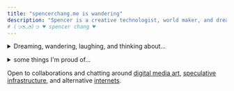 ```yaml
---
title: "𝚜𝚙𝚎𝚗𝚌𝚎𝚛𝚌𝚑𝚊𝚗𝚐.𝚖𝚎 𝚒𝚜 𝚠𝚊𝚗𝚍𝚎𝚛𝚒𝚗𝚐"
description: "Spencer is a creative technologist, world maker, and dream researcher in San Francisco. He creates playful and intimate software and words to imagine alternative futures of computing."
# (っ◔◡◔)っ ♥ spencer chang ♥
---
```

<p>
    <details>
        <summary>Dreaming, wandering, laughing, and thinking about...</summary>
        <div>
            <ul class="noPadding">
            <li>
                <b>creative agency</b> <br/> how we can give users more <a href="/posts/take-back-the-future-response">agency</a> in the software they use or are used by every day and what does a healthy relationship with <a href="/posts/technology-paradox">technology look like</a>?
            </li>
            <li>
                <b><a href="https://mmm.page/helena.soft_tech">soft tech</a></b> <br/> how do we create software that encourages tinkering and authentic expression, where making crazy connections is necessary rather than a nuisance?
            </li>
            <li>
                <b>people over systems</b> <br/> what sort of systems do we need to create a society that cares about enabling every person to live with the <a href="/experiments/100posts/privilege-of-dreams">privilege to pursue their dreams</a> and create something that they can truly own?
            </li>
            <!-- <li>
                <b>authentic <a href="/experiments/100posts/unstoppable-expression">expression</a></b> <br/> how do we create environments that provide a <a href="/experiments/100posts/low-pressure-contexts">low-pressure context</a> for people to fail and learn and scale that <a href="/experiments/100posts/trust">trust</a> beyond small local communities?
            </li> -->
            <li>
                <b>living fully</b> <br/> how do we live more fully and <a href="/experiments/100posts/intensity">intensely</a> and learn to trust ourselves to <a href="/experiments/100posts/opportunity">express ourselves</a> without caveats?
            </li>
            </ul>
        </div>
    </details>
</p>

<p id="expandingWork"></p>

<p id="expandingLikes"></p>


<script>
const workDescription =`
* I spend my days building
* tools for tinkers at <a id="coda" href="https://coda.io">Coda</a>,
  * tools for tinkers at <a id="coda" href="https://coda.io">Coda</a> (I built out our <a href="/posts/rituals-remixing">custom templates platform</a> and now work on the <a href="https://coda.io/packsbeta">Packs platform</a>),
    * tools for tinkers at <a id="coda" href="https://coda.io">Coda</a> (I built out our <a href="/posts/rituals-remixing">custom templates platform</a> and now work on <a href="https://coda.io/packsbeta">Packs platform</a> so that anyone can extend Coda's capabilities, maintaining an <a href="https://github.com/coda/packs-sdk">open-source SDK</a>),
* conjuring 
* soulful speculations of new futures at <a href="https://verses.xyz" id="verses">verses</a>, 
  * soulful speculations of new futures at <a href="https://verses.xyz" id="verses">verses</a> (I recently co-stewarded the creation of <b  id="pluriverse"><a href="https://pluriverse.world">pluriverse.world</a></b>),
* exploring what a world of <a id="tinyInternets" href="https://tiny-inter.net/">𝓽𝓲𝓷𝔂 𝓲𝓷𝓽𝓮𝓻𝓷𝓮𝓽𝓼</a>,
  * exploring what a world of <a id="tinyInternets" href="https://tiny-inter.net/">𝓽𝓲𝓷𝔂 𝓲𝓷𝓽𝓮𝓻𝓷𝓮𝓽𝓼</a>, one where <a href="/posts/our-internet">we can make homes</a>,
    * exploring what a world of <a id="tinyInternets" href="https://tiny-inter.net/">𝓽𝓲𝓷𝔂 𝓲𝓷𝓽𝓮𝓻𝓷𝓮𝓽𝓼</a>, one where <a href="/posts/our-internet">we can make homes</a> and relate to others in ways that cultivate a communal space,
* and exploring poetry, through writing, art, and
* software.
  * playful
    * playful, open
      * playful, open, and empowering
  * software (like this <a href="poems.verses.xyz">expanding poems library</a> and <a href="/pacman-poem">pacman poem</a>).
    * software (like this <a href="poems.verses.xyz">expanding poems library</a> and <a href="/pacman-poem">pacman poem</a> or my <a href="/window">wall of windows</a>).
      * software (like this <a href="poems.verses.xyz">expanding poems library</a> and <a href="/pacman-poem">pacman poem</a> or my <a href="/window">wall of windows</a> or this <a href="https://coda.io/@spencer/tiny-internets/our-internet-map-51">participatory art exhibit</a>).
`;
let node = createTelescopicTextFromBulletedList(workDescription, {textMode: TextMode.Html});
const container = document.getElementById("expandingWork")
container.appendChild(node);
// TODO: can you add hover tooltips with images and previews?
// TODO: support descriptors for each in the list, and have a way to "ellipsis" to add a new of the top level one
// 'in my room', 'snuggled in quiet corners', 'in public parks'
let likes = [
  ['writing'],
  ['reading'],
  ['eating'],
  ['dressing up'],
  ['dancing'],      
  ['paying attention'],      
  ['wondering'],      
  ['wandering'],      
  ['daydreaming'],      
  ['capturing moments'],
  ['being in nature'],
  ['loving people'],
  ['sipping water'],
  ['loving life'],
  ['cracking my joints'],
  ['watermelon on a hot day'],
  ['recognizing constellations'],
  ['the city skyline at night'],
  ['uncontrollable crying'],
  ['creating magic'],
  ['experimenting'],
  ['speculative infrastructure'],
  ['computational poetry'],
  ['creative technology'],
  ['agencyful computation'],
  ['alternative futures'],
  ['playful tools'],
  ['evocative writing'],
  ['imaginative fiction'],
  ['tools for wonder'],
  ['everyday beauty'],
  ['accessible magic'],
  ['cybernetic ecology'],
  ['pluriversality'],
  ['rain drops rolling down the side of a window'],
  ["a large scarf that covers your face when it's cold outside"],
  ['warm pockets'],
  ['tender hugs'],
  ['lingering tastes'],
  ['warm lighting'],
  ['fantasizing being a blade of grass in a Hayao Miyazaki film'],
  ['stardust and shoreless seeds'],
  ['unexpected light'],
  ['unexpected mediums'],
  ['folk practices'],
  ['daily rituals'],
  ['dreaming'],
  ["art that doesn't take itself too seriously"],
  ["creating things"],
  ["making new stuff from old stuff"],
  ["laughing with friends"],
  ["sharing food"],
  ["hole-in-the-walls"],
  ["complimenting people on their outfits"],
  ["getting complimented on their outfit"],
  ["receiving a reply on their newsletter"],
  ["receiving an email from a visitor to their site"],
  ["a full water bottle"],
  ["sufficiently chapsticked lips"],
  ["worn books"],
  ["marginalia"],
  ["soulful things"],
  ["people who look at the world"],
  ["walking aimlessly"],
  ["running under 6 miles in nice weather"],
  ["taking care of things"],
  ["cultivating life"],
  ["naming"],
  ["sitting with the unknown"],
  ["laying under the stars"],
  ["watching meteor showers"],
  ["making things up and committing to the bit"],
]
const enjoyPrompt = `<a href="https://coda.io/form/spencers-enjoy-list_dGFsXoodVB1">what do you think I'll like?</a>`;
// randomize likes
likes = likes.sort(() => Math.random() - 0.5);
likes.splice(4, 0, [enjoyPrompt]);
let likeExpandedIdx = 0;

function createLikeNode(like) {
  const likeNode = document.createElement("span");
  likeNode.classList.add('likeItem')
  likeNode.innerHTML = `${like}`;
  if (likeExpandedIdx < likes.length - 1) {
    likeNode.innerHTML += ', ';
  } 
  if (likeExpandedIdx === likes.length - 2) {
    likeNode.innerHTML += 'and ';
  } 
  return likeNode;
}
// const likesNode = createTelescopicTextFromBulletedList(likesDescription, {textMode: TextMode.Html});
// const likesContainer = document.getElementById("expandingLikes")
// likesContainer.appendChild(likesNode);
const likesNode = document.createElement("div");
likesNode.id = 'telescope';
const onMoreNode = document.createElement("div");
onMoreNode.style = "display: inline-block;"
onMoreNode.setAttribute('role', 'button')
onMoreNode.setAttribute('tabindex', '0')
onMoreNode.innerHTML = 'and...';
onMoreNode.addEventListener('click', onClickMore);
onMoreNode.addEventListener('keydown', onKeyDown);
const likesContainer = document.getElementById("expandingLikes")
likesContainer.appendChild(likesNode);
likesNode.appendChild(document.createTextNode('A non-exhaustive list of the things I enjoy:'))
likesNode.appendChild(document.createElement("br"))
likesNode.appendChild(onMoreNode);
onMoreNode.classList.add("details");
onMoreNode.classList.add("close");


function onKeyDown(e) {
  if (event.key === 'Enter' || event.key === ' ') {
    onClickMore();
    e.preventDefault();
  }
}

function onClickMore() {
  const likeNode = createLikeNode(likes[likeExpandedIdx]);
  likesNode.insertBefore(likeNode, onMoreNode);
  likeExpandedIdx++;
  if (likeExpandedIdx === likes.length) {
    onMoreNode.remove();
    return;
  }
}
onClickMore();

</script>

<p>
    <details>
    <summary>some things I'm proud of...</summary>
    <div>
        <ul class="noPadding">
        <li><a href="https://coda.io/packs">Packs Ecosystem</a>: A platform and ecosystem for extending the functionality of Coda by 
        connecting to external services and taking action on data. Makes Coda better achieve a promise of interoperability and being an operating layer on top of all your existing data from anywhere.</li>
        <li><a href="https://pluriverse.world">Towards a Digital Pluriverse</a>: An interactive, participatory essay proposing the "pluriverse" as a new banner for the community to rally around for how we look at imagining a "new web." It is co-created with visitors and readers of the site.</li>
        <li><a href="https://coda.io/@steve/meet-custom-templates">Custom Templates</a>: empowered anyone to create a template on Coda, a reusable and shareable set of components, to streamline common workflows, share personal tools with their team, and adopt practices from the wider community in their own doc.</li>
        <li><a href="https://tiny-inter.net">tiny internets</a>: a research inquiry on what does a more natural, soft, and quiet internet look like, one where public spaces are actively shaped by us to not only use but live in? Explored during the Interact Residency and created browser extension explroing different avenues for intimacy with beta users, including digital geocaching, commuting, and time capsules.</li>
        <li><a href="/posts/everyday-magic">Everyday Magic</a> essay for <a href="https://reboothq.substack.com/">reboot</a> on the magic of the technology and why we need to and how we make it accessible to everyone.</li>
        <li><a href="/experiments/100posts">100 mini-essays</a>: A collection of 100 posts I've written in 2021, comprising personal essays, poems, short stories, and more.</li>
        <li>My <a href="/fits">Fits Stream</a>, an auto-stream of my daily outfits.</li>
        </ul>
    </div>
    </details>
</p>

<!-- TODO: make an art page -->
Open to collaborations and chatting around <a href="https://coda.io/@spencer/tiny-internets/public-presentations-39">digital media art</a>, <a href="/experiments/100posts/future-of-tools/">speculative infrastructure</a>, and alternative <a href="https://tiny-inter.net/">internets</a>.

